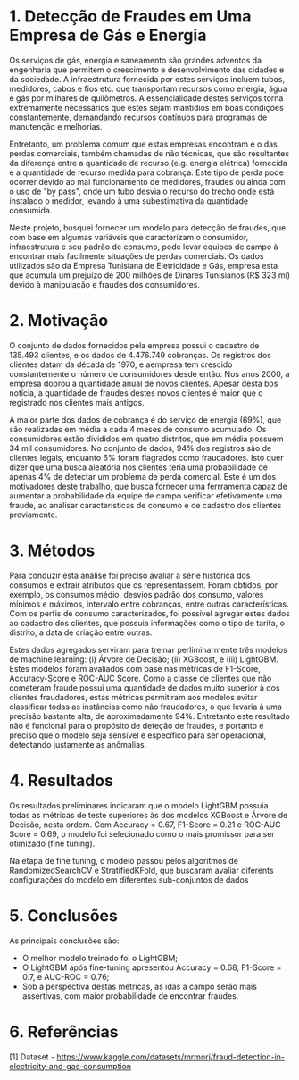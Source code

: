 # 1. Detecção de Fraudes em Uma Empresa de Gás e Energia

Os serviços de gás, energia e saneamento são grandes adventos da engenharia que permitem o crescimento e desenvolvimento das cidades e da sociedade. A infraestrutura fornecida por estes serviços incluem tubos, medidores, cabos e fios etc. que transportam recursos como energia, água e gás por milhares de quilômetros. A essencialidade destes serviços torna extremamente necessários que estes sejam mantidios em boas condições constantemente, demandando recursos contínuos para programas de manutenção e melhorias.

Entretanto, um problema comum que estas empresas encontram é o das perdas comerciais, também chamadas de não técnicas, que são resultantes da diferença entre a quantidade de recurso (e.g. energia elétrica) fornecida e a quantidade de recurso medida para cobrança. Este tipo de perda pode ocorrer devido ao mal funcionamento de medidores, fraudes ou ainda com o uso de "by pass", onde um tubo desvia o recurso do trecho onde está instalado o medidor, levando à uma subestimativa da quantidade consumida.

Neste projeto, busquei fornecer um modelo para detecção de fraudes, que com base em algumas variáveis que caracterizam o consumidor, infraestrutura e seu padrão de consumo, pode levar equipes de campo à encontrar mais facilmente situações de perdas comerciais. Os dados utilizados são da Empresa Tunisiana de Eletricidade e Gás, empresa esta que acumula um prejuízo de 200 milhões de Dinares Tunisianos (R$ 323 mi) devido à manipulação e fraudes dos consumidores.

# 2. Motivação

O conjunto de dados fornecidos pela empresa possui o cadastro de 135.493 clientes, e os dados de 4.476.749 cobranças. Os registros dos clientes datam da década de 1970, e aempresa tem crescido constantemente o número de consumidores desde então. Nos anos 2000, a empresa dobrou a quantidade anual de novos clientes. Apesar desta bos notícia, a quantidade de fraudes destes novos clientes é maior que o registrado nos clientes mais antigos.

A maior parte dos dados de cobrança é do serviço de energia (69%), que são realizadas em média a cada 4 meses de consumo acumulado. Os consumidores estão divididos em quatro distritos, que em média possuem 34 mil consumidores. No conjunto de dados, 94% dos registros são de clientes legais, enquanto 6% foram flagrados como fraudadores. Isto quer dizer que uma busca aleatória nos clientes teria uma probabilidade de apenas 4% de detectar um problema de perda comercial. Este é um dos motivadores deste trabalho, que busca fornecer uma ferrramenta capaz de aumentar a probabilidade da equipe de campo verificar efetivamente uma fraude, ao analisar características de consumo e de cadastro dos clientes previamente.

# 3. Métodos

Para conduzir esta análise foi preciso avaliar a série histórica dos consumos e extrair atributos que os representassem. Foram obtidos, por exemplo, os consumos médio, desvios padrão dos consumo, valores mínimos e máximos, intervalo entre cobranças, entre outras características. Com os perfis de consumo caracterizados, foi possível agregar estes dados ao cadastro dos clientes, que possuia informações como o tipo de tarifa, o distrito, a data de criação entre outras.

Estes dados agregados serviram para treinar perliminarmente três modelos de machine learning: (i) Árvore de Decisão; (ii) XGBoost, e (iii) LightGBM. Estes modelos foram avaliados com base nas métricas de F1-Score, Accuracy-Score e ROC-AUC Score. Como a classe de clientes que não cometeram fraude possui uma quantidade de dados muito superior à dos clientes fraudadores, estas métricas permitiram aos modelos evitar classificar todas as instâncias como não fraudadores, o que levaria à uma precisão bastante alta, de aproximadamente 94%. Entretanto este resultado não é funcional para o propósito de deteção de fraudes, e portanto é preciso que o modelo seja sensível e específico para ser operacional, detectando justamente as anômalias.

# 4. Resultados

Os resultados preliminares indicaram que o modelo LightGBM possuia todas as métricas de teste superiores às dos modelos XGBoost e Árvore de Decisão, nesta ordem. Com Accuracy = 0.67, F1-Score = 0.21 e ROC-AUC Score = 0.69, o modelo foi selecionado como o mais promissor para ser otimizado (fine tuning).

Na etapa de fine tuning, o modelo passou pelos algoritmos de RandomizedSearchCV e StratifiedKFold, que buscaram avaliar diferents configurações do modelo em diferentes sub-conjuntos de dados

# 5. Conclusões
As principais conclusões são:
- O melhor modelo treinado foi o LightGBM;
- O LightGBM após fine-tuning apresentou Accuracy = 0.68, F1-Score = 0.7, e AUC-ROC = 0.76;
- Sob a perspectiva destas métricas, as idas a campo serão mais assertivas, com maior probabilidade de encontrar fraudes.

# 6. Referências
[1] Dataset - https://www.kaggle.com/datasets/mrmorj/fraud-detection-in-electricity-and-gas-consumption

